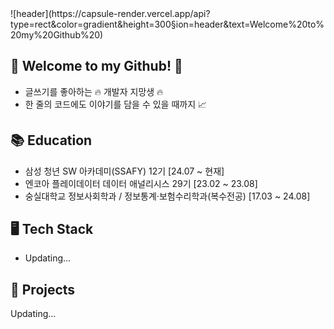 <div>
  <!-- Header -->
  ![header](https://capsule-render.vercel.app/api?type=rect&color=gradient&height=300&section=header&text=Welcome%20to%20my%20Github%20)
</div>

<div>
  <!-- Body -->
  
  ## 🎉 Welcome to my Github! 🎉
  - 글쓰기를 좋아하는 🔥 개발자 지망생 🔥
  - 한 줄의 코드에도 이야기를 담을 수 있을 때까지 📈

  <!--
  - 🌱 I’m currently learning (React, JavaScript, TypeScript, Java, Spring)
  - 👀 I'm planning to study (Java, Spring, Docker, kubernetes) in depth
  - 🤔 I’m looking for help with Algorithm,,,
  - 📫 How to reach me: rjs7289@gmail.com
  - ⚡ Fun fact: I'm enjoying 🚴
  -->
  
  ## 📚 Education
  * 삼성 청년 SW 아카데미(SSAFY) 12기 [24.07 ~ 현재]
  * 엔코아 플레이데이터 데이터 애널리시스 29기 [23.02 ~ 23.08]
  * 숭실대학교 정보사회학과 / 정보통계·보험수리학과(복수전공) [17.03 ~ 24.08]
  
  ## 🖥️ Tech Stack
  * Updating...

  ## 🌟 Projects
  Updating...
</div>

